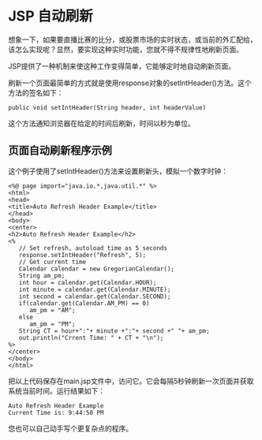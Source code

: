 
# JSP 自动刷新

想象一下，如果要直播比赛的比分，或股票市场的实时状态，或当前的外汇配给，该怎么实现呢？显然，要实现这种实时功能，您就不得不规律性地刷新页面。

JSP提供了一种机制来使这种工作变得简单，它能够定时地自动刷新页面。

刷新一个页面最简单的方式就是使用response对象的setIntHeader()方法。这个方法的签名如下：

```
public void setIntHeader(String header, int headerValue)

```

这个方法通知浏览器在给定的时间后刷新，时间以秒为单位。

## 页面自动刷新程序示例

这个例子使用了setIntHeader()方法来设置刷新头，模拟一个数字时钟：

```
<%@ page import="java.io.*,java.util.*" %>
<html>
<head>
<title>Auto Refresh Header Example</title>
</head>
<body>
<center>
<h2>Auto Refresh Header Example</h2>
<%
   // Set refresh, autoload time as 5 seconds
   response.setIntHeader("Refresh", 5);
   // Get current time
   Calendar calendar = new GregorianCalendar();
   String am_pm;
   int hour = calendar.get(Calendar.HOUR);
   int minute = calendar.get(Calendar.MINUTE);
   int second = calendar.get(Calendar.SECOND);
   if(calendar.get(Calendar.AM_PM) == 0)
      am_pm = "AM";
   else
      am_pm = "PM";
   String CT = hour+":"+ minute +":"+ second +" "+ am_pm;
   out.println("Crrent Time: " + CT + "\n");
%>
</center>
</body>
</html>

```

把以上代码保存在main.jsp文件中，访问它。它会每隔5秒钟刷新一次页面并获取系统当前时间。运行结果如下：

```
Auto Refresh Header Example
Current Time is: 9:44:50 PM

```

您也可以自己动手写个更复杂点的程序。

